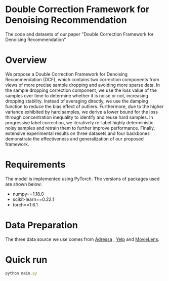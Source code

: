 # Double Correction Framework for Denoising Recommendation

The code and datasets of our paper "Double Correction Framework for Denoising Recommendation"

# Overview

We propose a Double Correction Framework for Denoising Recommendation (DCF), which contains two correction components from views of more precise sample dropping and avoiding more sparse data. In the sample dropping correction component, we use the loss value of the samples over time to determine whether it is noise or not, increasing dropping stability. Instead of averaging directly, we use the damping function to reduce the bias effect of outliers. Furthermore, due to the higher variance exhibited by hard samples, we derive a lower bound for the loss through concentration inequality to identify and reuse hard samples. In progressive label correction, we iteratively re-label highly deterministic noisy samples and retrain them to further improve performance. Finally, extensive experimental results on three datasets and four backbones demonstrate the effectiveness and generalization of our proposed framework.

# Requirements

The model is implemented using PyTorch. The versions of packages used are shown below.

- numpy==1.18.0
- scikit-learn==0.22.1
- torch==1.6.1

# Data Preparation

The three data source we use comes from [Adressa](https://github.com/WenjieWWJ/DenoisingRec) , [Yelp](https://github.com/WenjieWWJ/DenoisingRec) and [MovieLens](https://github.com/wangyu-ustc/DeCA).

# Quick run

```js
python main.py
```

